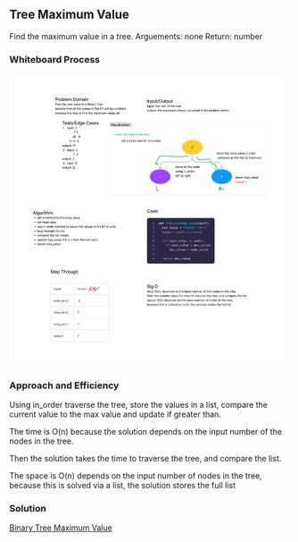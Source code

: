 ## Tree Maximum Value

Find the maximum value in a tree.
Arguements: none
Return: number

### Whiteboard Process

![Binary Tree Maximum Value](Binary_Tree_Max_Value.jpg)

### Approach and Efficiency

Using in_order traverse the tree, store the values in a list, compare the current value to the max value
and update if greater than.

The time is O(n) because the solution depends on the input number of the nodes in the tree.

Then the solution takes the time to traverse the tree, and compare the list.

The space is O(n) depends on the input number of nodes in the tree,
because this is solved via a list, the solution stores the full list


### Solution

[Binary Tree Maximum Value](data_structures/binary_tree.py)
